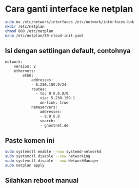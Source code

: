 # Cara ganti interface ke netplan

```bash
sudo mv /etc/network/interfaces /etc/network/interfaces.bak
mkdir /etc/netplan
chmod 600 /etc/netplan
nano /etc/netplan/50-cloud-init.yaml
```
## Isi dengan settiingan default, contohnya
```bash
network:
    version: 2
    ethernets:
        eth0:
            addresses:
            - 5.230.159.9/24
            routes:
              - to: 0.0.0.0/0
                via: 5.230.159.1
                on-link: true
            nameservers:
                addresses:
                - 8.8.8.8
                search:
                - ghostnet.de
```
## Paste komen ini
```bash
sudo systemctl enable --now systemd-networkd
sudo systemctl disable --now networking
sudo systemctl disable --now NetworkManager
sudo netplan apply
```
## Silahkan reboot manual
